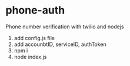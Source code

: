 # phone-auth
Phone number verification with twilio and nodejs

1. add config.js file
2. add accounbtID, serviceID, authToken
3. npm i
4. node index.js
